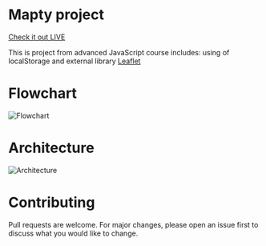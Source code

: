 # Mapty project

[Check it out LIVE](https://stankovics.github.io/Mapty-project/)

This is project from advanced JavaScript course
includes:
using of localStorage and external library [Leaflet](https://leafletjs.com/)

# Flowchart
![Flowchart](https://i.imgur.com/nWTpK8v.png)

# Architecture
![Architecture](https://i.imgur.com/oYYJVal.png)

# Contributing

Pull requests are welcome. For major changes, please open an issue first to discuss what you would like to change.
